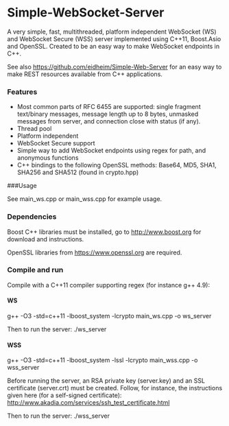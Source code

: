 Simple-WebSocket-Server
=================

A very simple, fast, multithreaded, platform independent WebSocket (WS) and WebSocket Secure (WSS) server implemented using C++11, Boost.Asio and OpenSSL. Created to be an easy way to make WebSocket endpoints in C++.

See also https://github.com/eidheim/Simple-Web-Server for an easy way to make REST resources available from C++ applications. 

### Features

* Most common parts of RFC 6455 are supported: single fragment text/binary messages, message length up to 8 bytes, unmasked messages from server, and connection close with status (if any). 
* Thread pool
* Platform independent
* WebSocket Secure support
* Simple way to add WebSocket endpoints using regex for path, and anonymous functions
* C++ bindings to the following OpenSSL methods: Base64, MD5, SHA1, SHA256 and SHA512 (found in crypto.hpp)

###Usage

See main_ws.cpp or main_wss.cpp for example usage. 

### Dependencies

Boost C++ libraries must be installed, go to http://www.boost.org for download and instructions. 

OpenSSL libraries from https://www.openssl.org are required. 

### Compile and run

Compile with a C++11 compiler supporting regex (for instance g++ 4.9):

#### WS

g++ -O3 -std=c++11 -lboost_system -lcrypto main_ws.cpp -o ws_server

Then to run the server: ./ws_server

#### WSS

g++ -O3 -std=c++11 -lboost_system -lssl -lcrypto main_wss.cpp -o wss_server

Before running the server, an RSA private key (server.key) and an SSL certificate (server.crt) must be created. Follow, for instance, the instructions given here (for a self-signed certificate): http://www.akadia.com/services/ssh_test_certificate.html

Then to run the server: ./wss_server
